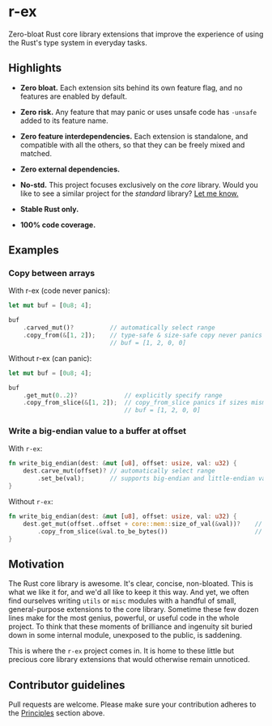 # r-ex 

Zero-bloat Rust core library extensions that improve the experience 
of using the Rust's type system in everyday tasks.

## Highlights

 - **Zero bloat.** Each extension sits behind its own feature flag,
and no features are enabled by default.

 - **Zero risk.** Any feature that may panic or uses unsafe code has
`-unsafe` added to its feature name.

 - **Zero feature interdependencies.** Each extension is standalone,
and compatible with all the others, so that they can be freely mixed and matched.

 - **Zero external dependencies.**

 - **No-std.** This project focuses exclusively on the _core_ library.
Would you like to see a similar project for the _standard_ library? [Let me know.](https://github.com/pradt2/r-ex/issues/new)

 - **Stable Rust only.**

 - **100% code coverage.**

## Examples

### Copy between arrays

With r-ex (code never panics):

```rust
let mut buf = [0u8; 4];

buf
    .carved_mut()?          // automatically select range
    .copy_from(&[1, 2]);    // type-safe & size-safe copy never panics
                            // buf = [1, 2, 0, 0]
```

Without r-ex (can panic):
```rust
let mut buf = [0u8; 4];

buf
    .get_mut(0..2)?             // explicitly specify range
    .copy_from_slice(&[1, 2]);  // copy_from_slice panics if sizes mismatch
                                // buf = [1, 2, 0, 0]
```

### Write a big-endian value to a buffer at offset

With `r-ex`:
```rust
fn write_big_endian(dest: &mut [u8], offset: usize, val: u32) {
    dest.carve_mut(offset)? // automatically select range
        .set_be(val);       // supports big-endian and little-endian values; never panics
}
```

Without `r-ex`:
```rust
fn write_big_endian(dest: &mut [u8], offset: usize, val: u32) {
    dest.get_mut(offset..offset + core::mem::size_of_val(&val))?    // explicitly specify range
        .copy_from_slice(&val.to_be_bytes())                        // copy_from_slice can panic
}
```

## Motivation
The Rust core library is awesome. It's clear, concise, non-bloated.
This is what we like it for, and we'd all like to keep it this way.
And yet, we often find ourselves writing `utils` or `misc` modules with a handful of small,
general-purpose extensions to the core library. Sometime these few dozen lines make for
the most genius, powerful, or useful code in the whole project.
To think that these moments of brilliance and ingenuity sit buried down in some internal module,
unexposed to the public, is saddening.

This is where the `r-ex` project comes in. It is home to these little but precious core library
extensions that would otherwise remain unnoticed.

## Contributor guidelines

Pull requests are welcome. Please make sure your contribution adheres to the [Principles](#Principles) section above.
